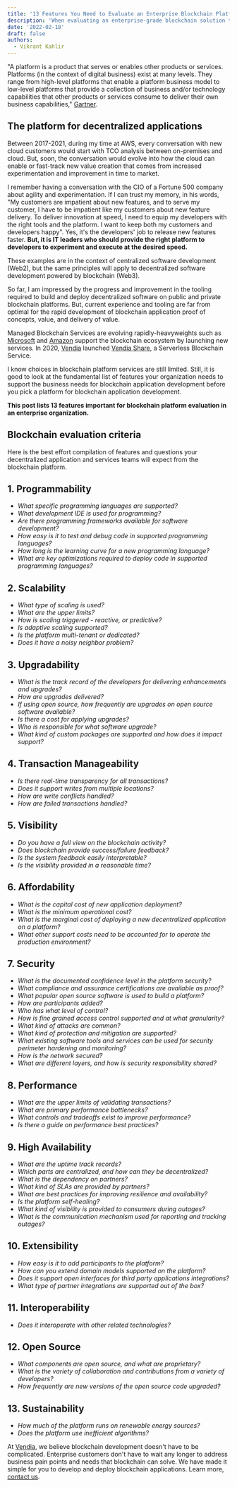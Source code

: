 ```yaml
---
title: '13 Features You Need to Evaluate an Enterprise Blockchain Platform'
description: 'When evaluating an enterprise-grade blockchain solution there are some key features and questions you should investigate before investing in new infrastructure.'
date: '2022-02-18'
draft: false
authors:
  - Vikrant Kahlir
---
```


"A platform is a product that serves or enables other products or services. Platforms (in the context of digital business) exist at many levels. They range from high-level platforms that enable a platform business model to low-level platforms that provide a collection of business and/or technology capabilities that other products or services consume to deliver their own business capabilities," [Gartner](https://www.gartner.com/en/information-technology/glossary/platform-digital-business).


## The platform for decentralized applications

Between 2017-2021, during my time at AWS, every conversation with new cloud customers would start with TCO analysis between on-premises and cloud. But, soon, the conversation would evolve into how the cloud can enable or fast-track new value creation that comes from increased experimentation and improvement in time to market. 

I remember having a conversation with the CIO of a Fortune 500 company about agility and experimentation. If I can trust my memory, in his words, "My customers are impatient about new features, and to serve my customer, I have to be impatient like my customers about new feature delivery. To deliver innovation at speed, I need to equip my developers with the right tools and the platform. I want to keep both my customers and developers happy". Yes, it's the developers' job to release new features faster. **But, it is IT leaders who should provide the right platform to developers to experiment and execute at the desired speed.**

These examples are in the context of centralized software development (Web2), but the same principles will apply to decentralized software development powered by blockchain (Web3).

So far, I am impressed by the progress and improvement in the tooling required to build and deploy decentralized software on public and private blockchain platforms. But, current experience and tooling are far from optimal for the rapid development of blockchain application proof of concepts, value, and delivery of value. 

Managed Blockchain Services are evolving rapidly-heavyweights such as [Microsoft](https://azure.microsoft.com/en-us/solutions/blockchain/#overview) and [Amazon](https://aws.amazon.com/managed-blockchain/) support the blockchain ecosystem by launching new services. In 2020, [Vendia](https://www.vendia.net/) launched [Vendia Share](https://www.vendia.net/docs/share), a Serverless Blockchain Service. 

I know choices in blockchain platform services are still limited. Still, it is good to look at the fundamental list of features your organization needs to support the business needs for blockchain application development before you pick a platform for blockchain application development. 

**This post lists 13 features important for blockchain platform evaluation in an enterprise organization.**


## Blockchain evaluation criteria 

Here is the best effort compilation of features and questions your decentralized application and services teams will expect from the blockchain platform. 


## 1. **Programmability** 

* _What specific programming languages are supported?_
* _What development IDE is used for programming?_
* _Are there programming frameworks available for software development?_
* _How easy is it to test and debug code in supported programming languages?_
* _How long is the learning curve for a new programming language?_
* _What are key optimizations required to deploy code in supported programming languages?_


## 2. **Scalability** 

* _What type of scaling is used?_
* _What are the upper limits?_
* _How is scaling triggered - reactive, or predictive?_
* _Is adaptive scaling supported?_
* _Is the platform multi-tenant or dedicated?_
* _Does it have a noisy neighbor problem?_


## 3. **Upgradability**

* _What is the track record of the developers for delivering enhancements and upgrades?_
* _How are upgrades delivered?_
* _If using open source, how frequently are upgrades on open source software available?_
* _Is there a cost for applying upgrades?_
* _Who is responsible for what software upgrade?_
* _What kind of custom packages are supported and how does it impact support?_
	
## 4. **Transaction Manageability**

* _Is there real-time transparency for all transactions?_
* _Does it support writes from multiple locations?_
* _How are write conflicts handled?_
* _How are failed transactions handled?_
	
## 5. **Visibility**

* _Do you have a full view on the blockchain activity?_
* _Does blockchain provide success/failure feedback?_
* _Is the system feedback easily interpretable?_
* _Is the visibility provided in a reasonable time?_
	
## 6. **Affordability**

* _What is the capital cost of new application deployment?_
* _What is the minimum operational cost?_
* _What is the marginal cost of deploying a new decentralized application on a platform?_
* _What other support costs need to be accounted for to operate the production environment?_
	
## 7. **Security**

* _What is the documented confidence level in the platform security?_
* _What compliance and assurance certifications are available as proof?_
* _What popular open source software is used to build a platform?_
* _How are participants added?_
* _Who has what level of control?_
* _How is fine grained access control supported and at what granularity?_
* _What kind of attacks are common?_
* _What kind of protection and mitigation are supported?_
* _What existing software tools and services can be used for security perimeter hardening and monitoring?_
* _How is the network secured?_
* _What are different layers, and how is security responsibility shared?_
	
## 8. **Performance** 

* _What are the upper limits of validating transactions?_
* _What are primary performance bottlenecks?_
* _What controls and tradeoffs exist to improve performance?_
* _Is there a guide on performance best practices?_
	
## 9. **High Availability** 

* _What are the uptime track records?_
* _Which parts are centralized, and how can they be decentralized?_
* _What is the dependency on partners?_
* _What kind of SLAs are provided by partners?_
* _What are best practices for improving resilience and availability?_
* _Is the platform self-healing?_
* _What kind of visibility is provided to consumers during outages?_
* _What is the communication mechanism used for reporting and tracking outages?_
	
## 10. **Extensibility**

* _How easy is it to add participants to the platform?_
* _How can you extend domain models supported on the platform?_
* _Does it support open interfaces for third party applications integrations?_
* _What type of partner integrations are supported out of the box?_
	
## 11. **Interoperability**

* _Does it interoperate with other related technologies?_
	
## 12. **Open Source**

* _What components are open source, and what are proprietary?_
* _What is the variety of collaboration and contributions from a variety of developers?_
* _How frequently are new versions of the open source code upgraded?_
	
## 13. **Sustainability**

* _How much of the platform runs on renewable energy sources?_
* _Does the platform use inefficient algorithms?_

At [Vendia](https://www.vendia.net/), we believe blockchain development doesn't have to be complicated. Enterprise customers don't have to wait any longer to address business pain points and needs that blockchain can solve. We have made it simple for you to develop and deploy blockchain applications. Learn more, [contact us](https://www.vendia.net/contact-us).
